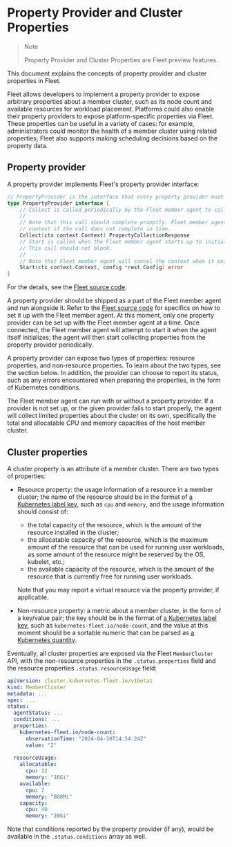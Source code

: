 # Property Provider and Cluster Properties

> Note
>
> Property Provider and Cluster Properties are Fleet preview features.

This document explains the concepts of property provider and cluster properties in Fleet.

Fleet allows developers to implement a property provider to expose arbitrary properties about
a member cluster, such as its node count and available resources for workload placement. Platforms
could also enable their property providers to expose platform-specific properties via Fleet.
These properties can be useful in a variety of cases: for example, administrators could monitor the
health of a member cluster using related properties; Fleet also supports making scheduling
decisions based on the property data. 

## Property provider

A property provider implements Fleet's property provider interface:

```go
// PropertyProvider is the interface that every property provider must implement.
type PropertyProvider interface {
	// Collect is called periodically by the Fleet member agent to collect properties.
	//
	// Note that this call should complete promptly. Fleet member agent will cancel the
	// context if the call does not complete in time.
	Collect(ctx context.Context) PropertyCollectionResponse
	// Start is called when the Fleet member agent starts up to initialize the property provider.
	// This call should not block.
	//
	// Note that Fleet member agent will cancel the context when it exits.
	Start(ctx context.Context, config *rest.Config) error
}
```

For the details, see the [Fleet source code](../../../pkg/propertyprovider/interface.go).

A property provider should be shipped as a part of the Fleet member agent and run alongside it.
Refer to the [Fleet source code](../../../cmd/memberagent/main.go)
for specifics on how to set it up with the Fleet member agent.
At this moment, only one property provider can be set up with the Fleet member agent at a time.
Once connected, the Fleet member agent will attempt to start it when
the agent itself initializes; the agent will then start collecting properties from the
property provider periodically.

A property provider can expose two types of properties: resource properties, and non-resource
properties. To learn about the two types, see the section below. In addition, the provider can
choose to report its status, such as any errors encountered when preparing the properties,
in the form of Kubernetes conditions.

The Fleet member agent can run with or without a property provider. If a provider is not set up, or
the given provider fails to start properly, the agent will collect limited properties about
the cluster on its own, specifically the total and allocatable CPU and memory capacities of
the host member cluster. 

## Cluster properties

A cluster property is an attribute of a member cluster. There are two types of properties:

* Resource property: the usage information of a resource in a member cluster; the
name of the resource should be in the format of
[a Kubernetes label key](https://kubernetes.io/docs/concepts/overview/working-with-objects/labels/#syntax-and-character-set),
such as `cpu` and `memory`, and the usage information should consist of:

    * the total capacity of the resource, which is the amount of the resource
    installed in the cluster;
    * the allocatable capacity of the resource, which is the maximum amount of the resource 
    that can be used for running user workloads, as some amount of the resource might be
    reserved by the OS, kubelet, etc.;
    * the available capacity of the resource, which is the amount of the resource that
    is currently free for running user workloads.

    Note that you may report a virtual resource via the property provider, if applicable.

* Non-resource property: a metric about a member cluster, in the form of a key/value
pair; the key should be in the format of
[a Kubernetes label key](https://kubernetes.io/docs/concepts/overview/working-with-objects/labels/#syntax-and-character-set),
such as `kubernetes-fleet.io/node-count`, and the value at this moment should be a sortable
numeric that can be parsed as
[a Kubernetes quantity](https://kubernetes.io/docs/reference/kubernetes-api/common-definitions/quantity/).

Eventually, all cluster properties are exposed via the Fleet `MemberCluster` API, with the
non-resource properties in the `.status.properties` field and the resource properties
`.status.resourceUsage` field:

```yaml
apiVersion: cluster.kubernetes-fleet.io/v1beta1
kind: MemberCluster
metadata: ...
spec: ...
status:
  agentStatus: ...
  conditions: ...
  properties:
    kubernetes-fleet.io/node-count:
      observationTime: "2024-04-30T14:54:24Z"
      value: "2"
    ...
  resourceUsage:
    allocatable:
      cpu: 32
      memory: "16Gi"
    available:
      cpu: 2
      memory: "800Mi"
    capacity:
      cpu: 40
      memory: "20Gi"
```

Note that conditions reported by the property provider (if any), would be available in the
`.status.conditions` array as well.

